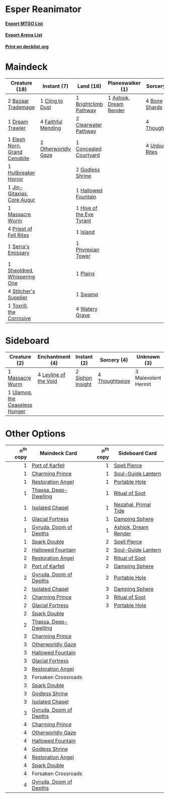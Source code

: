 # Esper Reanimator

#### [Export MTGO List](../collection/Esper%20Reanimator/Esper%20Reanimator.txt)
#### [Export Arena List](../collection/Esper%20Reanimator/Esper%20Reanimator_arena.txt)
#### [Print on decklist.org](http://decklist.org/?deckmain=1%09Ashiok,%20Dream%20Render%0A2%09Bazaar%20Trademage%0A4%09Bone%20Shards%0A1%09Brightclimb%20Pathway%0A2%09Clearwater%20Pathway%0A1%09Cling%20to%20Dust%0A1%09Concealed%20Courtyard%0A1%09Dream%20Trawler%0A1%09Elesh%20Norn,%20Grand%20Cenobite%0A4%09Faithful%20Mending%0A2%09Forsaken%20Crossroads%0A2%09Godless%20Shrine%0A1%09Hallowed%20Fountain%0A4%09Hengegate%20Pathway%0A1%09Hive%20of%20the%20Eye%20Tyrant%0A1%09Hullbreaker%20Horror%0A1%09Island%0A1%09Jin-Gitaxias,%20Core%20Augur%0A1%09Massacre%20Wurm%0A2%09Otherworldly%20Gaze%0A1%09Phyrexian%20Tower%0A1%09Plains%0A4%09Priest%20of%20Fell%20Rites%0A1%09Serra's%20Emissary%0A1%09Sheoldred,%20Whispering%20One%0A4%09Stitcher's%20Supplier%0A1%09Swamp%0A4%09Thoughtseize%0A1%09Toxrill,%20the%20Corrosive%0A4%09Unburial%20Rites%0A4%09Watery%20Grave&deckside=4%09Leyline%20of%20the%20Void%0A3%09Malevolent%20Hermit%0A1%09Massacre%20Wurm%0A2%09Siphon%20Insight%0A4%09Thoughtseize%0A1%09Ulamog,%20the%20Ceaseless%20Hunger)
# Maindeck

|                                             Creature (18)                                             |                                         Instant (7)                                          |                                             Land (16)                                             |                                        Planeswalker (1)                                         |                                       Sorcery (12)                                        |     Unknown (6)     |
|-------------------------------------------------------------------------------------------------------|----------------------------------------------------------------------------------------------|---------------------------------------------------------------------------------------------------|-------------------------------------------------------------------------------------------------|-------------------------------------------------------------------------------------------|---------------------|
|2 [Bazaar Trademage](http://gatherer.wizards.com/Pages/Card/Details.aspx?multiverseid=463990)          |1 [Cling to Dust](http://gatherer.wizards.com/Pages/Card/Details.aspx?multiverseid=476338)    |1 [Brightclimb Pathway](http://gatherer.wizards.com/Pages/Card/Details.aspx?multiverseid=491911)   |1 [Ashiok, Dream Render](http://gatherer.wizards.com/Pages/Card/Details.aspx?multiverseid=461155)|4 [Bone Shards](http://gatherer.wizards.com/Pages/Card/Details.aspx?multiverseid=522152)   |2 Forsaken Crossroads|
|1 [Dream Trawler](http://gatherer.wizards.com/Pages/Card/Details.aspx?multiverseid=476465)             |4 [Faithful Mending](http://gatherer.wizards.com/Pages/Card/Details.aspx?multiverseid=535015) |2 [Clearwater Pathway](http://gatherer.wizards.com/Pages/Card/Details.aspx?multiverseid=491913)    |                                                                                                 |4 [Thoughtseize](http://gatherer.wizards.com/Pages/Card/Details.aspx?multiverseid=438676)  |4 Hengegate Pathway  |
|1 [Elesh Norn, Grand Cenobite](http://gatherer.wizards.com/Pages/Card/Details.aspx?multiverseid=438584)|2 [Otherworldly Gaze](http://gatherer.wizards.com/Pages/Card/Details.aspx?multiverseid=534831)|1 [Concealed Courtyard](http://gatherer.wizards.com/Pages/Card/Details.aspx?multiverseid=417818)   |                                                                                                 |4 [Unburial Rites](http://gatherer.wizards.com/Pages/Card/Details.aspx?multiverseid=227087)|                     |
|1 [Hullbreaker Horror](http://gatherer.wizards.com/Pages/Card/Details.aspx?multiverseid=540902)        |                                                                                              |2 [Godless Shrine](http://gatherer.wizards.com/Pages/Card/Details.aspx?multiverseid=405099)        |                                                                                                 |                                                                                           |                     |
|1 [Jin-Gitaxias, Core Augur](http://gatherer.wizards.com/Pages/Card/Details.aspx?multiverseid=438628)  |                                                                                              |1 [Hallowed Fountain](http://gatherer.wizards.com/Pages/Card/Details.aspx?multiverseid=97071)      |                                                                                                 |                                                                                           |                     |
|1 [Massacre Wurm](http://gatherer.wizards.com/Pages/Card/Details.aspx?multiverseid=214044)             |                                                                                              |1 [Hive of the Eye Tyrant](http://gatherer.wizards.com/Pages/Card/Details.aspx?multiverseid=527545)|                                                                                                 |                                                                                           |                     |
|4 [Priest of Fell Rites](http://gatherer.wizards.com/Pages/Card/Details.aspx?multiverseid=522284)      |                                                                                              |1 [Island](http://gatherer.wizards.com/Pages/Card/Details.aspx?multiverseid=439857)                |                                                                                                 |                                                                                           |                     |
|1 [Serra's Emissary](http://gatherer.wizards.com/Pages/Card/Details.aspx?multiverseid=522106)          |                                                                                              |1 [Phyrexian Tower](http://gatherer.wizards.com/Pages/Card/Details.aspx?multiverseid=456844)       |                                                                                                 |                                                                                           |                     |
|1 [Sheoldred, Whispering One](http://gatherer.wizards.com/Pages/Card/Details.aspx?multiverseid=438674) |                                                                                              |1 [Plains](http://gatherer.wizards.com/Pages/Card/Details.aspx?multiverseid=439856)                |                                                                                                 |                                                                                           |                     |
|4 [Stitcher's Supplier](http://gatherer.wizards.com/Pages/Card/Details.aspx?multiverseid=447257)       |                                                                                              |1 [Swamp](http://gatherer.wizards.com/Pages/Card/Details.aspx?multiverseid=439858)                 |                                                                                                 |                                                                                           |                     |
|1 [Toxrill, the Corrosive](http://gatherer.wizards.com/Pages/Card/Details.aspx?multiverseid=540984)    |                                                                                              |4 [Watery Grave](http://gatherer.wizards.com/Pages/Card/Details.aspx?multiverseid=405114)          |                                                                                                 |                                                                                           |                     |


# Sideboard

|                                              Creature (2)                                               |                                        Enchantment (4)                                         |                                        Instant (2)                                        |                                       Sorcery (4)                                       |    Unknown (3)    |
|---------------------------------------------------------------------------------------------------------|------------------------------------------------------------------------------------------------|-------------------------------------------------------------------------------------------|-----------------------------------------------------------------------------------------|-------------------|
|1 [Massacre Wurm](http://gatherer.wizards.com/Pages/Card/Details.aspx?multiverseid=214044)               |4 [Leyline of the Void](http://gatherer.wizards.com/Pages/Card/Details.aspx?multiverseid=107682)|2 [Siphon Insight](http://gatherer.wizards.com/Pages/Card/Details.aspx?multiverseid=535037)|4 [Thoughtseize](http://gatherer.wizards.com/Pages/Card/Details.aspx?multiverseid=438676)|3 Malevolent Hermit|
|1 [Ulamog, the Ceaseless Hunger](http://gatherer.wizards.com/Pages/Card/Details.aspx?multiverseid=402079)|                                                                                                |                                                                                           |                                                                                         |                   |


# Other Options

|*n*<sup>th</sup> copy|                                          Maindeck Card                                          |*n*<sup>th</sup> copy|                                        Sideboard Card                                         |
|--------------------:|-------------------------------------------------------------------------------------------------|--------------------:|-----------------------------------------------------------------------------------------------|
|                    1|[Port of Karfell](http://gatherer.wizards.com/Pages/Card/Details.aspx?multiverseid=503885)       |                    1|[Spell Pierce](http://gatherer.wizards.com/Pages/Card/Details.aspx?multiverseid=425876)        |
|                    1|[Charming Prince](http://gatherer.wizards.com/Pages/Card/Details.aspx?multiverseid=472970)       |                    1|[Soul-Guide Lantern](http://gatherer.wizards.com/Pages/Card/Details.aspx?multiverseid=476488)  |
|                    1|[Restoration Angel](http://gatherer.wizards.com/Pages/Card/Details.aspx?multiverseid=240096)     |                    1|[Portable Hole](http://gatherer.wizards.com/Pages/Card/Details.aspx?multiverseid=527320)       |
|                    1|[Thassa, Deep-Dwelling](http://gatherer.wizards.com/Pages/Card/Details.aspx?multiverseid=476322) |                    1|[Ritual of Soot](http://gatherer.wizards.com/Pages/Card/Details.aspx?multiverseid=452834)      |
|                    1|[Isolated Chapel](http://gatherer.wizards.com/Pages/Card/Details.aspx?multiverseid=443129)       |                    1|[Nezahal, Primal Tide](http://gatherer.wizards.com/Pages/Card/Details.aspx?multiverseid=439702)|
|                    1|[Glacial Fortress](http://gatherer.wizards.com/Pages/Card/Details.aspx?multiverseid=190562)      |                    1|[Damping Sphere](http://gatherer.wizards.com/Pages/Card/Details.aspx?multiverseid=443101)      |
|                    1|[Gyruda, Doom of Depths](http://gatherer.wizards.com/Pages/Card/Details.aspx?multiverseid=479741)|                    1|[Ashiok, Dream Render](http://gatherer.wizards.com/Pages/Card/Details.aspx?multiverseid=461155)|
|                    1|[Spark Double](http://gatherer.wizards.com/Pages/Card/Details.aspx?multiverseid=460995)          |                    2|[Spell Pierce](http://gatherer.wizards.com/Pages/Card/Details.aspx?multiverseid=425876)        |
|                    2|[Hallowed Fountain](http://gatherer.wizards.com/Pages/Card/Details.aspx?multiverseid=97071)      |                    2|[Soul-Guide Lantern](http://gatherer.wizards.com/Pages/Card/Details.aspx?multiverseid=476488)  |
|                    2|[Restoration Angel](http://gatherer.wizards.com/Pages/Card/Details.aspx?multiverseid=240096)     |                    2|[Ritual of Soot](http://gatherer.wizards.com/Pages/Card/Details.aspx?multiverseid=452834)      |
|                    2|[Port of Karfell](http://gatherer.wizards.com/Pages/Card/Details.aspx?multiverseid=503885)       |                    2|[Damping Sphere](http://gatherer.wizards.com/Pages/Card/Details.aspx?multiverseid=443101)      |
|                    2|[Gyruda, Doom of Depths](http://gatherer.wizards.com/Pages/Card/Details.aspx?multiverseid=479741)|                    2|[Portable Hole](http://gatherer.wizards.com/Pages/Card/Details.aspx?multiverseid=527320)       |
|                    2|[Isolated Chapel](http://gatherer.wizards.com/Pages/Card/Details.aspx?multiverseid=443129)       |                    3|[Damping Sphere](http://gatherer.wizards.com/Pages/Card/Details.aspx?multiverseid=443101)      |
|                    2|[Charming Prince](http://gatherer.wizards.com/Pages/Card/Details.aspx?multiverseid=472970)       |                    3|[Ritual of Soot](http://gatherer.wizards.com/Pages/Card/Details.aspx?multiverseid=452834)      |
|                    2|[Glacial Fortress](http://gatherer.wizards.com/Pages/Card/Details.aspx?multiverseid=190562)      |                    3|[Portable Hole](http://gatherer.wizards.com/Pages/Card/Details.aspx?multiverseid=527320)       |
|                    2|[Spark Double](http://gatherer.wizards.com/Pages/Card/Details.aspx?multiverseid=460995)          |                     |                                                                                               |
|                    2|[Thassa, Deep-Dwelling](http://gatherer.wizards.com/Pages/Card/Details.aspx?multiverseid=476322) |                     |                                                                                               |
|                    3|[Charming Prince](http://gatherer.wizards.com/Pages/Card/Details.aspx?multiverseid=472970)       |                     |                                                                                               |
|                    3|[Otherworldly Gaze](http://gatherer.wizards.com/Pages/Card/Details.aspx?multiverseid=534831)     |                     |                                                                                               |
|                    3|[Hallowed Fountain](http://gatherer.wizards.com/Pages/Card/Details.aspx?multiverseid=97071)      |                     |                                                                                               |
|                    3|[Glacial Fortress](http://gatherer.wizards.com/Pages/Card/Details.aspx?multiverseid=190562)      |                     |                                                                                               |
|                    3|[Restoration Angel](http://gatherer.wizards.com/Pages/Card/Details.aspx?multiverseid=240096)     |                     |                                                                                               |
|                    3|Forsaken Crossroads                                                                              |                     |                                                                                               |
|                    3|[Spark Double](http://gatherer.wizards.com/Pages/Card/Details.aspx?multiverseid=460995)          |                     |                                                                                               |
|                    3|[Godless Shrine](http://gatherer.wizards.com/Pages/Card/Details.aspx?multiverseid=405099)        |                     |                                                                                               |
|                    3|[Isolated Chapel](http://gatherer.wizards.com/Pages/Card/Details.aspx?multiverseid=443129)       |                     |                                                                                               |
|                    3|[Gyruda, Doom of Depths](http://gatherer.wizards.com/Pages/Card/Details.aspx?multiverseid=479741)|                     |                                                                                               |
|                    4|[Charming Prince](http://gatherer.wizards.com/Pages/Card/Details.aspx?multiverseid=472970)       |                     |                                                                                               |
|                    4|[Otherworldly Gaze](http://gatherer.wizards.com/Pages/Card/Details.aspx?multiverseid=534831)     |                     |                                                                                               |
|                    4|[Hallowed Fountain](http://gatherer.wizards.com/Pages/Card/Details.aspx?multiverseid=97071)      |                     |                                                                                               |
|                    4|[Godless Shrine](http://gatherer.wizards.com/Pages/Card/Details.aspx?multiverseid=405099)        |                     |                                                                                               |
|                    4|[Restoration Angel](http://gatherer.wizards.com/Pages/Card/Details.aspx?multiverseid=240096)     |                     |                                                                                               |
|                    4|[Spark Double](http://gatherer.wizards.com/Pages/Card/Details.aspx?multiverseid=460995)          |                     |                                                                                               |
|                    4|Forsaken Crossroads                                                                              |                     |                                                                                               |
|                    4|[Gyruda, Doom of Depths](http://gatherer.wizards.com/Pages/Card/Details.aspx?multiverseid=479741)|                     |                                                                                               |

